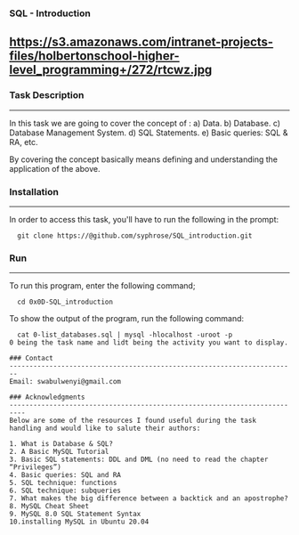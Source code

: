 ### SQL - Introduction

https://s3.amazonaws.com/intranet-projects-files/holbertonschool-higher-level_programming+/272/rtcwz.jpg
--------------------------------------------------------------------------

### Task Description
-----------------------------------------------------------------------
In this task we are going to cover the concept of :
     a) Data.
     b) Database.
     c) Database Management System.
     d) SQL Statements.
     e) Basic queries: SQL & RA, etc.

By covering the concept basically  means defining and understanding the application of the above.

### Installation
-------------------------------------------------------------------------
In order to access this task, you'll have to run the following in the prompt:

```shell
  git clone https://@github.com/syphrose/SQL_introduction.git
```

### Run
-------------------------------------------------------------------------
To run this program, enter the following command;
```shell
  cd 0x0D-SQL_introduction
```

To show the output of the program, run the following command:
```shell
  cat 0-list_databases.sql | mysql -hlocalhost -uroot -p
0 being the task name and lidt being the activity you want to display.

### Contact
------------------------------------------------------------------------
Email: swabulwenyi@gmail.com

### Acknowledgments
--------------------------------------------------------------------------
Below are some of the resources I found useful during the task handling and would like to salute their authors:

1. What is Database & SQL?
2. A Basic MySQL Tutorial
3. Basic SQL statements: DDL and DML (no need to read the chapter “Privileges”)
4. Basic queries: SQL and RA
5. SQL technique: functions
6. SQL technique: subqueries
7. What makes the big difference between a backtick and an apostrophe?
8. MySQL Cheat Sheet
9. MySQL 8.0 SQL Statement Syntax
10.installing MySQL in Ubuntu 20.04
